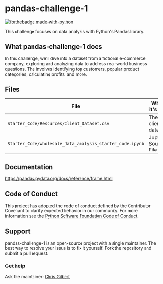# pandas-challenge-1
[![forthebadge made-with-python](http://ForTheBadge.com/images/badges/made-with-python.svg)](https://www.python.org/)

This challenge focuses on data analysis with Python's Pandas library.

## What pandas-challenge-1 does

In this challenge, we'll dive into a dataset from a fictional e-commerce company, exploring and analyzing data to address real-world business questions. The involves identifying top customers, popular product categories, calculating profits, and more.

## Files

| File                                                         | What it's For                         
|--------------------------------------------------------------|------------------------------|
| `Starter_Code/Resources/Client_Dataset.csv`                  | The client dataset           |
| `Starter_Code/wholesale_data_analysis_starter_code.ipynb`    | Jupyter Source File          |


## Documentation
https://pandas.pydata.org/docs/reference/frame.html

## Code of Conduct

This project has adopted the code of conduct defined by the Contributor Covenant to clarify expected behavior in our community.
For more information see the [Python Software Foundation Code of Conduct](https://policies.python.org/python.org/code-of-conduct/).


## Support

pandas-challenge-1 is an open-source project with a single maintainer. The best way to resolve your issue is to fix it yourself. Fork the repository and submit a pull request. 

### Get help

Ask the maintainer: [Chris Gilbert][1]

[1]: https://github.com/xraySMULu